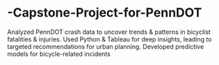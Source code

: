 # -Capstone-Project-for-PennDOT
Analyzed PennDOT crash data to uncover trends &amp; patterns in bicyclist fatalities &amp; injuries. Used Python &amp; Tableau for deep insights, leading to targeted recommendations for urban planning. Developed predictive models for bicycle-related incidents
